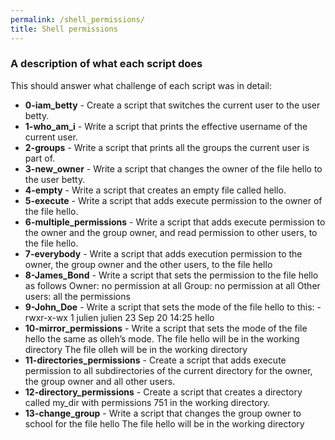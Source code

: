 ```yaml
---
permalink: /shell_permissions/
title: Shell permissions
---
```


### A description of what each script does

This should answer what challenge of each script was in detail:

* **0-iam_betty** - Create a script that switches the current user to the user betty.
* **1-who_am_i** - Write a script that prints the effective username of the current user.
* **2-groups** - Write a script that prints all the groups the current user is part of.
* **3-new_owner** - Write a script that changes the owner of the file hello to the user betty.
* **4-empty** - Write a script that creates an empty file called hello.
* **5-execute** - Write a script that adds execute permission to the owner of the file hello.
* **6-multiple_permissions** - Write a script that adds execute permission to the owner and the group owner, and read permission to other users, to the file hello.
* **7-everybody** - Write a script that adds execution permission to the owner, the group owner and the other users, to the file hello
* **8-James_Bond** - Write a script that sets the permission to the file hello as follows Owner: no permission at all Group: no permission at all Other users: all the permissions
* **9-John_Doe** - Write a script that sets the mode of the file hello to this: -rwxr-x-wx 1 julien julien 23 Sep 20 14:25 hello
* **10-mirror_permissions** - Write a script that sets the mode of the file hello the same as olleh’s mode. The file hello will be in the working directory The file olleh will be in the working directory
* **11-directories_permissions** - Create a script that adds execute permission to all subdirectories of the current directory for the owner, the group owner and all other users.
* **12-directory_permissions** - Create a script that creates a directory called my_dir with permissions 751 in the working directory.
* **13-change_group** - Write a script that changes the group owner to school for the file hello The file hello will be in the working directory
